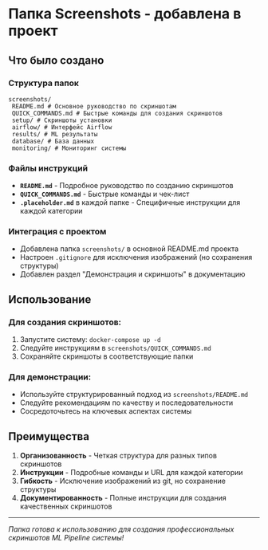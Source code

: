 # Папка Screenshots - добавлена в проект

## Что было создано

### Структура папок
```
screenshots/
 README.md # Основное руководство по скриншотам
 QUICK_COMMANDS.md # Быстрые команды для создания скриншотов
 setup/ # Скриншоты установки
 airflow/ # Интерфейс Airflow
 results/ # ML результаты
 database/ # База данных
 monitoring/ # Мониторинг системы
```

### Файлы инструкций
- **`README.md`** - Подробное руководство по созданию скриншотов
- **`QUICK_COMMANDS.md`** - Быстрые команды и чек-лист
- **`.placeholder.md`** в каждой папке - Специфичные инструкции для каждой категории

### Интеграция с проектом
- Добавлена папка `screenshots/` в основной README.md проекта
- Настроен `.gitignore` для исключения изображений (но сохранения структуры)
- Добавлен раздел "Демонстрация и скриншоты" в документацию

## Использование

### Для создания скриншотов:
1. Запустите систему: `docker-compose up -d`
2. Следуйте инструкциям в `screenshots/QUICK_COMMANDS.md`
3. Сохраняйте скриншоты в соответствующие папки

### Для демонстрации:
- Используйте структурированный подход из `screenshots/README.md`
- Следуйте рекомендациям по качеству и последовательности
- Сосредоточьтесь на ключевых аспектах системы

## Преимущества

1. **Организованность** - Четкая структура для разных типов скриншотов
2. **Инструкции** - Подробные команды и URL для каждой категории
3. **Гибкость** - Исключение изображений из git, но сохранение структуры
4. **Документированность** - Полные инструкции для создания качественных скриншотов

---

*Папка готова к использованию для создания профессиональных скриншотов ML Pipeline системы!*
